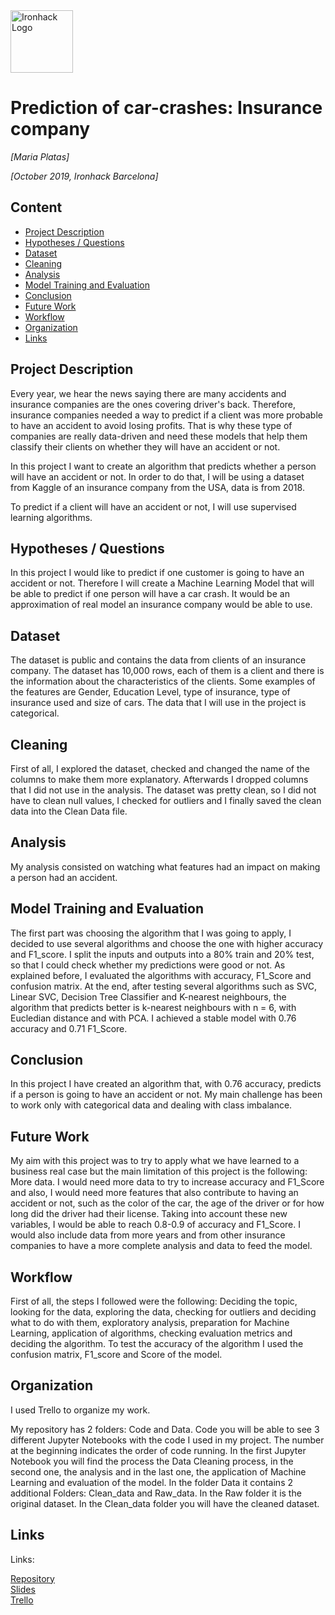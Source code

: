 <img src="https://bit.ly/2VnXWr2" alt="Ironhack Logo" width="100"/>

# Prediction of car-crashes: Insurance company
*[Maria Platas]*

*[October 2019, Ironhack Barcelona]*

## Content
- [Project Description](#project-description)
- [Hypotheses / Questions](#hypotheses-questions)
- [Dataset](#dataset)
- [Cleaning](#cleaning)
- [Analysis](#analysis)
- [Model Training and Evaluation](#model-training-and-evaluation)
- [Conclusion](#conclusion)
- [Future Work](#future-work)
- [Workflow](#workflow)
- [Organization](#organization)
- [Links](#links)

## Project Description
Every year, we hear the news saying there are many accidents and insurance companies are the ones covering driver's back. Therefore, insurance companies needed a way to predict if a client was more probable to have an accident to avoid losing profits.
That is why these type of companies are really data-driven and need these models that help them classify their clients on whether they will have an accident or not.

In this project I want to create an algorithm that predicts whether a person will have an accident or not. In order to do that, I will be using a dataset from Kaggle of an insurance company from the USA, data is from 2018.

To predict if a client will have an accident or not, I will use supervised learning algorithms.

## Hypotheses / Questions

In this project I would like to predict if one customer is going to have an accident or not. Therefore I will create a Machine Learning Model that will be able to predict if one person will have a car crash. It would be an approximation of real model an  insurance company would be able to use.

## Dataset
The dataset is public and contains the data from clients of an insurance company. The dataset has 10,000 rows, each of them is a client and there is the information about the characteristics of the clients. Some examples of the features are Gender, Education Level, type of insurance, type of insurance used and size of cars. The data that I will use in the project is categorical.

## Cleaning
First of all, I explored the dataset, checked and changed the name of the columns to make them more explanatory. Afterwards I dropped columns that I did not use in the analysis. The dataset was pretty clean, so I did not have to clean null values, I checked for outliers and I finally saved the clean data into the Clean Data file.

## Analysis
My analysis consisted on watching what features had an impact on making a person had an accident. 

## Model Training and Evaluation
The first part was choosing the algorithm that I was going to apply, I decided to use several algorithms and choose the one with higher accuracy and F1_score. I split the inputs and outputs into a 80% train and 20% test, so that I could check whether my predictions were good or not. As explained before, I evaluated the algorithms with accuracy, F1_Score and confusion matrix.
At the end, after testing several algorithms such as SVC, Linear SVC, Decision Tree Classifier and K-nearest neighbours, the algorithm that predicts better is k-nearest neighbours with n = 6, with Eucledian distance and with PCA. I achieved a stable model with 0.76 accuracy and 0.71 F1_Score.

## Conclusion
In this project I have created an algorithm that, with 0.76 accuracy, predicts if a person is going to have an accident or not. My main challenge has been to work only with categorical data and dealing with class imbalance.

## Future Work
My aim with this project was to try to apply what we have learned to a business real case but the main limitation of this project is the following: More data. I would need more data to try to increase accuracy and F1_Score and also, I would need more features that also contribute to having an accident or not, such as the color of the car, the age of the driver or for how long did the driver had their license.
Taking into account these new variables, I would be able to reach 0.8-0.9 of accuracy and F1_Score.
I would also include data from more years and from other insurance companies to have a more complete analysis and data to feed the model.

## Workflow
First of all, the steps I followed were the following: Deciding the topic, looking for the data, exploring the data, checking for outliers and deciding what to do with them, exploratory analysis, preparation for Machine Learning, application of algorithms, checking evaluation metrics and deciding the algorithm. 
To test the accuracy of the algorithm I used the confusion matrix, F1_score and Score of the model.

## Organization
I used Trello to organize my work.

My repository has 2 folders: Code and Data.
Code you will be able to see 3 different Jupyter Notebooks with the code I used in my project. The number at the beginning indicates the order of code running. In the first Jupyter Notebook you will find the process the Data Cleaning process, in the second one, the analysis and in the last one, the application of Machine Learning and evaluation of the model.
In the folder Data it contains 2 additional Folders: Clean_data and Raw_data. In the Raw folder it is the original dataset. In the Clean_data folder you will have the cleaned dataset.

## Links
Links:


[Repository](https://github.com/Maria6694/Project-Week-8-Final-Project)  
[Slides](https://docs.google.com/presentation/d/1GXcPgX0_HxoAtqDu28mZeDD1v63ic5QBuFwtoscNCro/edit?usp=sharing)  
[Trello](https://trello.com/b/ODqgLZOU/finalproject)  
